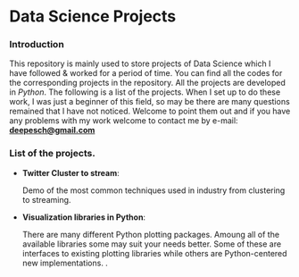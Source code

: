 Data Science Projects 
=====================================


### Introduction

This repository is mainly used to store projects of Data Science which I have followed & worked for a period of time. You can find all the codes for the corresponding projects in the repository. All the projects are developed in *Python*. The following is a list of the projects. When I set up to do these work, I was just a beginner of this field, so may be there are many questions remained that I have not noticed. Welcome to point them out and if you have any problems with my work welcome to contact me by e-mail:  **deepesch@gmail.com**

### List of the projects.

  * **Twitter Cluster to stream**:  
      
      Demo of the most common techniques used in industry from clustering to streaming.
  * **Visualization libraries in Python**:
      
      There are many different Python plotting packages. Amoung all of the  available libraries some may suit your needs better. Some of these are interfaces to existing plotting libraries while others are Python-centered new implementations. .
 






